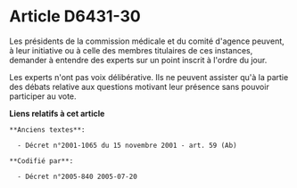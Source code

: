 # Article D6431-30

Les présidents de la commission médicale et du comité d'agence peuvent, à leur initiative ou à celle des membres titulaires
de ces instances, demander à entendre des experts sur un point inscrit à l'ordre du jour.

Les experts n'ont pas voix délibérative. Ils ne peuvent assister qu'à la partie des débats relative aux questions motivant
leur présence sans pouvoir participer au vote.

**Liens relatifs à cet article**

	**Anciens textes**:

	  - Décret n°2001-1065 du 15 novembre 2001 - art. 59 (Ab)

	**Codifié par**:

	  - Décret n°2005-840 2005-07-20
